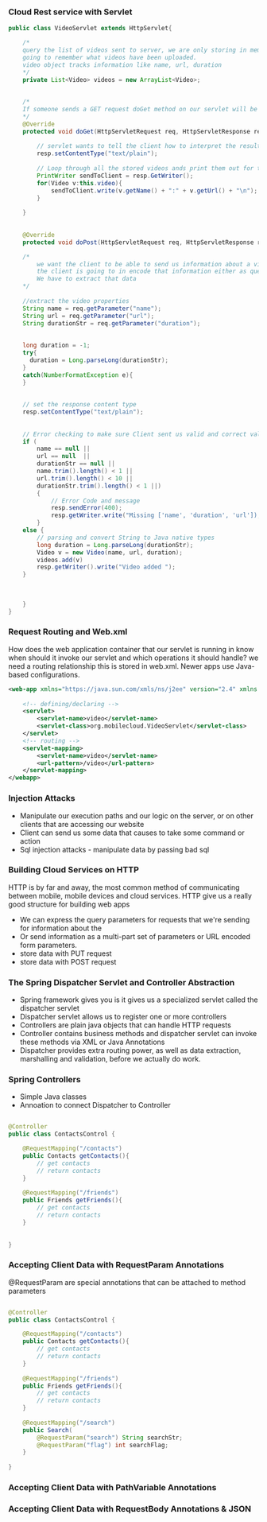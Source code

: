 ### Cloud Rest service with Servlet

```java
public class VideoServlet extends HttpServlet{

	/* 
	query the list of videos sent to server, we are only storing in memory, if server is shutdown servlet is not
	going to remember what videos have been uploaded. 
	video object tracks information like name, url, duration
	*/
	private List<Video> videos = new ArrayList<Video>;
	
	
	/*
	If someone sends a GET request doGet method on our servlet will be invoked
	*/
	@Override
	protected void doGet(HttpServletRequest req, HttpServletResponse resp) throws ServletException, IOException{
		
		// servlet wants to tell the client how to interpret the result its sending back, mimetype is set to text
		resp.setContentType("text/plain");
		
		// Loop through all the stored videos ands print them out for the client to see 
		PrintWriter sendToClient = resp.GetWriter();
		for(Video v:this.video){
			sendToClient.write(v.getName() + ":" + v.getUrl() + "\n");
		}
	
	}
	
	
	@Override
	protected void doPost(HttpServletRequest req, HttpServletResponse resp) throws ServletException, IOException{

	/*
		we want the client to be able to send us information about a video 
		the client is going to in encode that information either as query parameters or as a body of an HTTP post in this case.
		We have to extract that data 
	*/
	
	//extract the video properties
	String name = req.getParameter("name");
	String url = req.getParameter("url");
	String durationStr = req.getParameter("duration");
	
	
	long duration = -1;
	try{
	  duration = Long.parseLong(durationStr);
	}
	catch(NumberFormatException e){
	}
	
	
	// set the response content type 
	resp.setContentType("text/plain");
	
	
	// Error checking to make sure Client sent us valid and correct values 
	if (
		name == null || 
		url == null  || 
		durationStr == null || 
		name.trim().length() < 1 ||
		url.trim().length() < 10 ||
		durationStr.trim().length() < 1 ||)
		{
			// Error Code and message 
			resp.sendError(400);
			resp.getWriter.write("Missing ['name', 'duration', 'url']);
		}
	else {
		// parsing and convert String to Java native types 
		long duration = Long.parseLong(durationStr);
		Video v = new Video(name, url, duration);
		videos.add(v)
		resp.getWriter().write("Video added ");
	}
	
	
	
	}
}
```


### Request Routing and Web.xml


How does the web application container that our servlet is running in know when should it invoke our servlet and which operations it should handle? we need a routing relationship this is stored in web.xml. Newer apps use Java-based configurations.

```xml
<web-app xmlns="https://java.sun.com/xmls/ns/j2ee" version="2.4" xmlns:xsi="http://" xmlns:schemaLocation="http://">
	
	<!-- defining/declaring -->
	<servlet>
		<servlet-name>video</servlet-name>
		<servlet-class>org.mobilecloud.VideoServlet</servlet-class>
	</servlet>
	<!-- routing -->
	<servlet-mapping>
		<servlet-name>video</servlet-name>
		<url-pattern>/video</url-pattern>
	</servlet-mapping>
</webapp>
```

### Injection Attacks

* Manipulate our execution paths and our logic on the server, or on other clients that are accessing our website
* Client can send us some data that causes to take some command or action
* Sql injection attacks - manipulate data by passing bad sql 

### Building Cloud Services on HTTP

HTTP is by far and away, the most common method of communicating between mobile, mobile devices and cloud services. HTTP give us a really good structure for building web apps
 
 * We can express the query parameters for requests that we're sending for information about the
 * Or send information as a multi-part set of parameters or URL encoded form parameters.
 * store data with PUT request 
 * store data with POST request
 

### The Spring Dispatcher Servlet and Controller Abstraction

* Spring framework gives you is it gives us a specialized servlet called the dispatcher servlet
* Dispatcher servlet allows us to register one or more controllers 
* Controllers are plain java objects that can handle HTTP requests 
* Controller contains business methods and dispatcher servlet can invoke these methods via XML or Java Annotations 
* Dispatcher provides extra routing power, as well as data extraction, marshalling and validation, before we actually do work.


### Spring Controllers 

* Simple Java classes 
* Annoation to connect Dispatcher to Controller

```java 

@Controller
public class ContactsControl {

	@RequestMapping("/contacts") 
	public Contacts getContacts(){
		// get contacts
		// return contacts
	}
	
	@RequestMapping("/friends")
	public Friends getFriends(){
		// get contacts
		// return contacts
	}
	
	
}
```


### Accepting Client Data with RequestParam Annotations

@RequestParam are special annotations that can be attached to method parameters 

```java 

@Controller
public class ContactsControl {

	@RequestMapping("/contacts") 
	public Contacts getContacts(){
		// get contacts
		// return contacts
	}
	
	@RequestMapping("/friends")
	public Friends getFriends(){
		// get contacts
		// return contacts
	}
	
	@RequestMapping("/search")
	public Search(
		@RequestParam("search") String searchStr;
		@RequestParam("flag") int searchFlag;
	}
	
}
```

### Accepting Client Data with PathVariable Annotations

### Accepting Client Data with RequestBody Annotations & JSON
